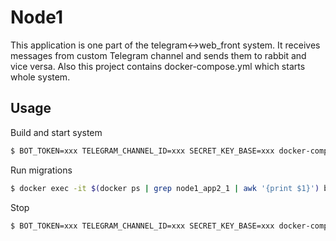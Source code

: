 # Node1

This application is one part of the telegram<->web_front system.
It receives messages from custom Telegram channel and sends them to rabbit and vice versa.
Also this project contains docker-compose.yml which starts whole system.

## Usage

Build and start system
```bash
$ BOT_TOKEN=xxx TELEGRAM_CHANNEL_ID=xxx SECRET_KEY_BASE=xxx docker-compose -f docker-compose.yml up -d --build
```

Run migrations
```bash
$ docker exec -it $(docker ps | grep node1_app2_1 | awk '{print $1}') bin/node2 migrate
```

Stop
```bash
$ BOT_TOKEN=xxx TELEGRAM_CHANNEL_ID=xxx SECRET_KEY_BASE=xxx docker-compose -f docker-compose.yml down
```
